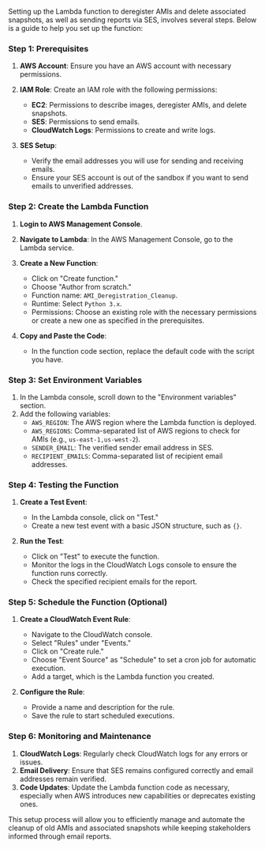Setting up the Lambda function to deregister AMIs and delete associated snapshots, as well as sending reports via SES, involves several steps. Below is a guide to help you set up the function:

### Step 1: Prerequisites

1. **AWS Account**: Ensure you have an AWS account with necessary permissions.
2. **IAM Role**: Create an IAM role with the following permissions:
   - **EC2**: Permissions to describe images, deregister AMIs, and delete snapshots.
   - **SES**: Permissions to send emails.
   - **CloudWatch Logs**: Permissions to create and write logs.

3. **SES Setup**:
   - Verify the email addresses you will use for sending and receiving emails.
   - Ensure your SES account is out of the sandbox if you want to send emails to unverified addresses.

### Step 2: Create the Lambda Function

1. **Login to AWS Management Console**.
2. **Navigate to Lambda**: In the AWS Management Console, go to the Lambda service.
3. **Create a New Function**:
   - Click on "Create function."
   - Choose "Author from scratch."
   - Function name: `AMI_Deregistration_Cleanup`.
   - Runtime: Select `Python 3.x`.
   - Permissions: Choose an existing role with the necessary permissions or create a new one as specified in the prerequisites.

4. **Copy and Paste the Code**: 
   - In the function code section, replace the default code with the script you have.

### Step 3: Set Environment Variables

1. In the Lambda console, scroll down to the "Environment variables" section.
2. Add the following variables:
   - `AWS_REGION`: The AWS region where the Lambda function is deployed.
   - `AWS_REGIONS`: Comma-separated list of AWS regions to check for AMIs (e.g., `us-east-1,us-west-2`).
   - `SENDER_EMAIL`: The verified sender email address in SES.
   - `RECIPIENT_EMAILS`: Comma-separated list of recipient email addresses.

### Step 4: Testing the Function

1. **Create a Test Event**:
   - In the Lambda console, click on "Test."
   - Create a new test event with a basic JSON structure, such as `{}`.

2. **Run the Test**:
   - Click on "Test" to execute the function.
   - Monitor the logs in the CloudWatch Logs console to ensure the function runs correctly.
   - Check the specified recipient emails for the report.

### Step 5: Schedule the Function (Optional)

1. **Create a CloudWatch Event Rule**:
   - Navigate to the CloudWatch console.
   - Select "Rules" under "Events."
   - Click on "Create rule."
   - Choose "Event Source" as "Schedule" to set a cron job for automatic execution.
   - Add a target, which is the Lambda function you created.

2. **Configure the Rule**:
   - Provide a name and description for the rule.
   - Save the rule to start scheduled executions.

### Step 6: Monitoring and Maintenance

1. **CloudWatch Logs**: Regularly check CloudWatch logs for any errors or issues.
2. **Email Delivery**: Ensure that SES remains configured correctly and email addresses remain verified.
3. **Code Updates**: Update the Lambda function code as necessary, especially when AWS introduces new capabilities or deprecates existing ones.

This setup process will allow you to efficiently manage and automate the cleanup of old AMIs and associated snapshots while keeping stakeholders informed through email reports.
